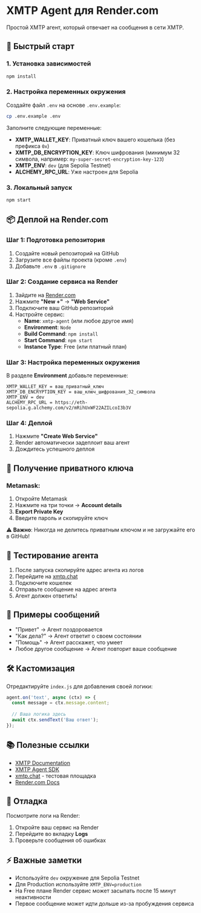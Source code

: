 # XMTP Agent для Render.com

Простой XMTP агент, который отвечает на сообщения в сети XMTP.

## 🚀 Быстрый старт

### 1. Установка зависимостей

```bash
npm install
```

### 2. Настройка переменных окружения

Создайте файл `.env` на основе `.env.example`:

```bash
cp .env.example .env
```

Заполните следующие переменные:

- **XMTP_WALLET_KEY**: Приватный ключ вашего кошелька (без префикса `0x`)
- **XMTP_DB_ENCRYPTION_KEY**: Ключ шифрования (минимум 32 символа, например: `my-super-secret-encryption-key-123`)
- **XMTP_ENV**: `dev` (для Sepolia Testnet)
- **ALCHEMY_RPC_URL**: Уже настроен для Sepolia

### 3. Локальный запуск

```bash
npm start
```

## 📦 Деплой на Render.com

### Шаг 1: Подготовка репозитория

1. Создайте новый репозиторий на GitHub
2. Загрузите все файлы проекта (кроме `.env`)
3. Добавьте `.env` в `.gitignore`

### Шаг 2: Создание сервиса на Render

1. Зайдите на [Render.com](https://render.com)
2. Нажмите **"New +"** → **"Web Service"**
3. Подключите ваш GitHub репозиторий
4. Настройте сервис:
   - **Name**: `xmtp-agent` (или любое другое имя)
   - **Environment**: `Node`
   - **Build Command**: `npm install`
   - **Start Command**: `npm start`
   - **Instance Type**: Free (или платный план)

### Шаг 3: Настройка переменных окружения

В разделе **Environment** добавьте переменные:

```
XMTP_WALLET_KEY = ваш_приватный_ключ
XMTP_DB_ENCRYPTION_KEY = ваш_ключ_шифрования_32_символа
XMTP_ENV = dev
ALCHEMY_RPC_URL = https://eth-sepolia.g.alchemy.com/v2/mRihUxWF22AZILcoI3b3V
```

### Шаг 4: Деплой

1. Нажмите **"Create Web Service"**
2. Render автоматически задеплоит ваш агент
3. Дождитесь успешного деплоя

## 🔑 Получение приватного ключа

### Metamask:
1. Откройте Metamask
2. Нажмите на три точки → **Account details**
3. **Export Private Key**
4. Введите пароль и скопируйте ключ

⚠️ **Важно**: Никогда не делитесь приватным ключом и не загружайте его в GitHub!

## 🧪 Тестирование агента

1. После запуска скопируйте адрес агента из логов
2. Перейдите на [xmtp.chat](https://xmtp.chat)
3. Подключите кошелек
4. Отправьте сообщение на адрес агента
5. Агент должен ответить!

## 📝 Примеры сообщений

- "Привет" → Агент поздоровается
- "Как дела?" → Агент ответит о своем состоянии
- "Помощь" → Агент расскажет, что умеет
- Любое другое сообщение → Агент повторит ваше сообщение

## 🛠 Кастомизация

Отредактируйте `index.js` для добавления своей логики:

```javascript
agent.on('text', async (ctx) => {
  const message = ctx.message.content;
  
  // Ваша логика здесь
  await ctx.sendText('Ваш ответ');
});
```

## 📚 Полезные ссылки

- [XMTP Documentation](https://docs.xmtp.org)
- [XMTP Agent SDK](https://github.com/xmtp/xmtp-node-js-tools)
- [xmtp.chat](https://xmtp.chat) - тестовая площадка
- [Render.com Docs](https://render.com/docs)

## 🐛 Отладка

Посмотрите логи на Render:
1. Откройте ваш сервис на Render
2. Перейдите во вкладку **Logs**
3. Проверьте сообщения об ошибках

## ⚡ Важные заметки

- Используйте `dev` окружение для Sepolia Testnet
- Для Production используйте `XMTP_ENV=production`
- На Free плане Render сервис может засыпать после 15 минут неактивности
- Первое сообщение может идти дольше из-за пробуждения сервиса
